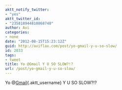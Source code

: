 ```yaml
---
aktt_notify_twitter:
- "yes"
aktt_twitter_id:
- "235818944810868740"
author: Avi
categories:
- none
date: "2012-08-15T15:23:12Z"
guid: http://aviflax.com/post/yo-gmail-y-u-so-slow/
id: 2033
tags:
- tweet
title: Yo @Gmail Y U SO SLOW?!?
url: /post/yo-gmail-y-u-so-slow/
---
```

Yo @[Gmail](http://twitter.com/Gmail){.aktt_username} Y U SO SLOW?!?